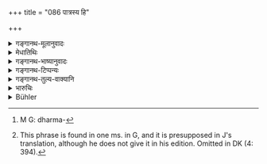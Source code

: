 +++
title = "086 पात्रस्य हि"

+++

<details><summary>गङ्गानथ-मूलानुवादः</summary>

For one obtains, after death, the reward, small or great, of his gifts,—according to the peculiar character of the recipient, and also according to his own faith.—(86)
</details>

<details><summary>मेधातिथिः</summary>

पातयते ऽधर्मकर्मणः,[^११४] पात्यमानं वा त्रायत इति **पात्रं** संप्रदानम् । अथ वा घृततैलाद्याधारः पात्रम्, उपचाराद् इदम् अपि पात्रम् । अत्रापि हि द्रव्यं निधीयते । आह च "नृपाणाम् अक्षयो ह्य् एष निधिर् ब्राह्मो ऽभिधीयते" (म्ध् ७.८२) इति । तस्य विशेषो भेदः सगुणनिर्गुणत्वादिः । तेन हेतुना दानस्य फलम् अवाप्यते । **अल्पं वा** । गुणवते वृत्तस्वाध्यायसंपन्नाय दत्तं **बहु**, निर्गुणाय त्व् **अल्पम्** । तथा **श्रद्दधानतयापि** वा[^११५] ।

**प्रेत्येति** । क्रियासमन्तरं फलोत्पत्तेर् अनियमम् आह, न पुनर् जन्मान्तरफलताम् एव, वैदिकानां कर्मणां फल एव कामस्य नियमावगमात् ॥ ७.८६ ॥

[^११५]:
     This phrase is found in one ms. in G, and it is presupposed in J's translation, although he does not give it in his edition. Omitted in DK (4: 394).


[^११४]:
     M G: dharma-
</details>

<details><summary>गङ्गानथ-भाष्यानुवादः</summary>

The term ‘*pātra*’ etymologically signifies either (*a*) ‘one who saves from sinful deeds’, or (*b*) ‘one who saves and protects himself’;—*i.e*., the *recipient*; or the *recipient* is called ‘*pātra*’ in the same sense in which the vessel containing clarified butter is called its ‘*pātra*’; the substance given away is deposited in the *recipient* in the same manner in which the butter is deposited in the vessel. This is what has been declared above (82)—“For kings this is interminable, and has been called *Brahmic treasure*.”

The ‘*peculiar character*’ of the recipient consists in his possessing or not possessing, proper qualifications. It is by reason of these qualifications that rewards of gifts are obtained.

‘*Or small*.’—When the gift is mads to one who is possessed of excellent qualifications, in the shape of character and Vedic learning, it brings a ‘*great*’ reward, and when made to one who has no qualifications, it brings a *small* reward.

‘*According to his own faith*.’ To this effect we have the following text:—*(see verse 7.86b)*
</details>

<details><summary>गङ्गानथ-टिप्पन्यः</summary>

This verse is quoted in *Aparārka* (p. 303), to the effect that the
value of a gift varies in proportion to the qualifications of its giver
and receiver.
</details>

<details><summary>गङ्गानथ-तुल्य-वाक्यानि</summary>

**(verses 7.85-86)  
**

See Comparative notes for [Verse
7.85].
</details>

<details><summary>भारुचिः</summary>

एवं च सति यथा पात्रविशेषात् फलविशेषः, एवं दाने समानेभ्यो ऽपि ब्राह्मणेभ्य इति पात्रविशेषापवादो ऽयं विज्ञेयः । पूर्वश्लोकार्थस्य तु द्वितीयस्येदम् अधुना विवरणं क्रियते । न च देयद्रव्यस्य फलेन जातितः साम्यम्, न च परिमाणतो युज्यते, शाश्त्रविरोधान् न्यायविरोधाच् च । कथं तर्हि इदं समं व्याकरणीयम् । लोकप्रसिद्ध्या नोत्कृष्टं न च निकृष्टम् । यत् तत्समं तथा च लोकप्रसिद्धमेवावधिं कृत्वा द्वैगुण्यादयो वक्तव्याः । अन्ये तु मन्यन्ते न देयद्रव्यस्य समं फलं घटते । तस्माद् दातृगतं साम्यं प्रत्येतव्यम् । अब्राह्मणाय दत्वा भिक्षाद्य् अपि मानुषशरीरेणैव तद्दानोपफलोपभोगं प्राप्नोति, नोत्कृष्टपात्रदानात् । तद् एतद् विचारणीयम् । अब्राह्मणौ च क्षत्रियवैश्यौ । तथा च गौतमीये भिक्षादानप्रकरण एतद् उक्तम् । ब्राह्मणवर्णाद् अनन्तरौ च तौ । प्रयोगश् च "अब्राह्मणाद् विद्योपयोगः" (ग्ध् ७.१) इति । न च शूद्राद् अब्राह्मणाद् विद्योपयोगः । अर्थलोभाच् छास्त्रप्रतिषेधाच् च । ब्राह्मणजाते । । । नितेनेति । क्षत्रियवैश्ययोस् तु ब्रह्मचआरिणोर् इष्यत एव भैक्षादिप्रतिग्रहोपदेशसामर्थ्याद् एवं चाब्राह्मणशब्देन ताव् अपि युक्त[तरं विज्ञेयौ] ॥ ७.८६ ॥
</details>

<details><summary>Bühler</summary>

086	For according to the particular qualities of the recipient and according to the faith (of the giver) a small or a great reward will be obtained for a gift in the next world.
</details>

